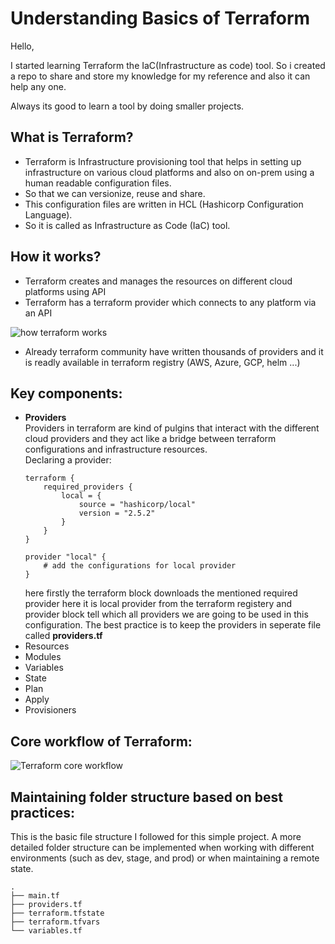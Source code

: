 # Understanding Basics of Terraform

Hello,

I started learning Terraform the IaC(Infrastructure as code) tool. So i created a repo to share and store my knowledge for my reference and also it can help any one.

Always its good to learn a tool by doing smaller projects.

## What is Terraform?
- Terraform is Infrastructure provisioning tool that helps in setting up infrastructure on various cloud   platforms and also on on-prem using a human readable configuration files.
- So that we can versionize, reuse and share.
- This configuration files are written in HCL (Hashicorp Configuration Language).
- So it is called as Infrastructure as Code (IaC) tool.

## How it works?
- Terraform creates and manages the resources on different cloud platforms using API
- Terraform has a terraform provider which connects to any platform via an API

![how terraform works](https://developer.hashicorp.com/_next/image?url=https%3A%2F%2Fcontent.hashicorp.com%2Fapi%2Fassets%3Fproduct%3Dterraform%26version%3Drefs%252Fheads%252Fv1.10%26asset%3Dwebsite%252Fimg%252Fdocs%252Fintro-terraform-apis.png%26width%3D2048%26height%3D644&w=3840&q=75&dpl=dpl_p4Nysqhotjj446Y8D3yNpvqRTsq9)

- Already terraform community have written thousands of providers and it is readly available in terraform registry (AWS, Azure, GCP, helm ...)

## Key components:

- **Providers**  
    Providers in terraform are kind of pulgins that interact with the different cloud providers and they act like a bridge between terraform configurations and infrastructure resources.  
    Declaring a provider: 
    ```
    terraform {
        required_providers {
            local = {
                source = "hashicorp/local"
                version = "2.5.2"
            }
        }
    }

    provider "local" {
        # add the configurations for local provider
    }
    ```
    here firstly the terraform block downloads the mentioned required provider here it is local provider from the terraform registery and provider block tell which all providers we are going to be used in this configuration. The best practice is to keep the providers in seperate file called **providers.tf**
- Resources
- Modules
- Variables
- State
- Plan
- Apply
- Provisioners

## Core workflow of Terraform:


![Terraform core workflow](https://developer.hashicorp.com/_next/image?url=https%3A%2F%2Fcontent.hashicorp.com%2Fapi%2Fassets%3Fproduct%3Dterraform%26version%3Drefs%252Fheads%252Fv1.10%26asset%3Dwebsite%252Fimg%252Fdocs%252Fintro-terraform-workflow.png%26width%3D2038%26height%3D1773&w=3840&q=75&dpl=dpl_p4Nysqhotjj446Y8D3yNpvqRTsq9)

## Maintaining folder structure based on best practices:

This is the basic file structure I followed for this simple project. A more detailed folder structure can be implemented when working with different environments (such as dev, stage, and prod) or when maintaining a remote state.
```
.
├── main.tf
├── providers.tf
├── terraform.tfstate
├── terraform.tfvars
└── variables.tf
```



